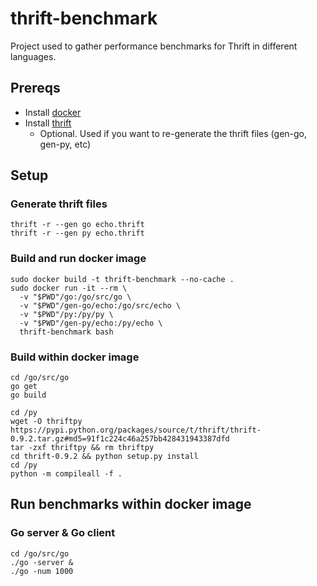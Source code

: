 # thrift-benchmark

Project used to gather performance benchmarks for Thrift in different languages.

## Prereqs

- Install [docker](https://docs.docker.com/)
- Install [thrift](https://thrift.apache.org/docs/install/)
  - Optional. Used if you want to re-generate the thrift files (gen-go, gen-py, etc)

## Setup

### Generate thrift files

```
thrift -r --gen go echo.thrift
thrift -r --gen py echo.thrift
```

### Build and run docker image

```
sudo docker build -t thrift-benchmark --no-cache .
sudo docker run -it --rm \
  -v "$PWD"/go:/go/src/go \
  -v "$PWD"/gen-go/echo:/go/src/echo \
  -v "$PWD"/py:/py/py \
  -v "$PWD"/gen-py/echo:/py/echo \
  thrift-benchmark bash
```

### Build within docker image

```
cd /go/src/go
go get
go build

cd /py
wget -O thriftpy https://pypi.python.org/packages/source/t/thrift/thrift-0.9.2.tar.gz#md5=91f1c224c46a257bb428431943387dfd
tar -zxf thriftpy && rm thriftpy
cd thrift-0.9.2 && python setup.py install
cd /py
python -m compileall -f .
```

## Run benchmarks within docker image

### Go server & Go client

```
cd /go/src/go
./go -server &
./go -num 1000
```
